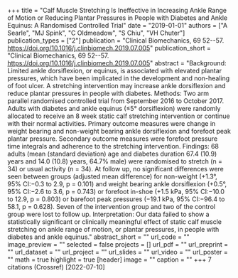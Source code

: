 +++
title = "Calf Muscle Stretching Is Ineffective in Increasing Ankle Range of Motion or Reducing Plantar Pressures in People with Diabetes and Ankle Equinus: A Randomised Controlled Trial"
date = "2019-01-01"
authors = ["A Searle", "MJ Spink", "C Oldmeadow", "S Chiu", "VH Chuter"]
publication_types = ["2"]
publication = "Clinical Biomechanics, 69 52--57. https://doi.org/10.1016/j.clinbiomech.2019.07.005"
publication_short = "Clinical Biomechanics, 69 52--57. https://doi.org/10.1016/j.clinbiomech.2019.07.005"
abstract = "Background: Limited ankle dorsiflexion, or equinus, is associated with elevated plantar pressures, which have been implicated in the development and non-healing of foot ulcer. A stretching intervention may increase ankle dorsiflexion and reduce plantar pressures in people with diabetes. Methods: Two arm parallel randomised controlled trial from September 2016 to October 2017. Adults with diabetes and ankle equinus (≤5° dorsiflexion) were randomly allocated to receive an 8 week static calf stretching intervention or continue with their normal activities. Primary outcome measures were change in weight bearing and non-weight bearing ankle dorsiflexion and forefoot peak plantar pressure. Secondary outcome measures were forefoot pressure time integrals and adherence to the stretching intervention. Findings: 68 adults (mean (standard deviation) age and diabetes duration 67.4 (10.9) years and 14.0 (10.8) years, 64.7% male) were randomised to stretch (n = 34) or usual activity (n = 34). At follow up, no significant differences were seen between groups (adjusted mean difference) for non-weight (+1.3°, 95% CI:−0.3 to 2.9, p = 0.101) and weight bearing ankle dorsiflexion (+0.5°, 95% CI:−2.6 to 3.6, p = 0.743) or forefoot in-shoe (+1.5 kPa, 95% CI:−10.0 to 12.9, p = 0.803) or barefoot peak pressures (−19.1 kPa, 95% CI:−96.4 to 58.1, p = 0.628). Seven of the intervention group and two of the control group were lost to follow up. Interpretation: Our data failed to show a statistically significant or clinically meaningful effect of static calf muscle stretching on ankle range of motion, or plantar pressures, in people with diabetes and ankle equinus."
abstract_short = ""
url_code = ""
image_preview = ""
selected = false
projects = []
url_pdf = ""
url_preprint = ""
url_dataset = ""
url_project = ""
url_slides = ""
url_video = ""
url_poster = ""
math = true
highlight = true
[header]
image = ""
caption = ""
+++
7 citations (Crossref) [2022-07-10]
